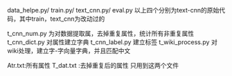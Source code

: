 data_helpe.py/
train.py/
text_cnn.py/
eval.py
以上四个分别为text-cnn的原始代码，其中train，text_cnn为改动过的

t_cnn_num.py       为对数据提取属，去掉重复属性，统计所有非重复属性
t_cnn_dict.py      对属性建立字典
t_cnn_label.py     建立标签
t_wiki_process.py  对wiki处理，建立字-字向量字典，并且匹配中文

Atr.txt:所有属性
T_dat.txt :去掉重复后的属性
只用到这两个文件
